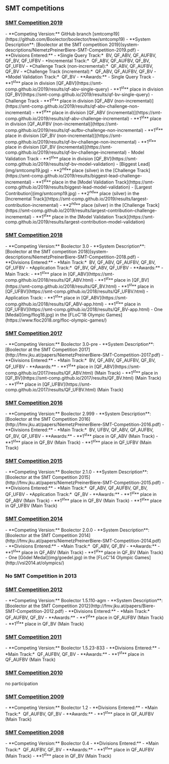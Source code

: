 ## SMT competitions

<h3>
  <a href="http://www.smt-comp.org/2019/" target="_blank">
    SMT Competition 2019
  </a>
</h3>
  - **Competing Version:** GitHub branch [smtcomp19](https://github.com/Boolector/boolector/tree/smtcomp19)
  - **System Description**:
      [Boolector at the SMT competition 2019](system-descriptions/NiemetzPreinerBiere-SMT-Competition-2019.pdf)
  - **Divisions Entered:**
    - *Single Query Track:*&nbsp; BV, QF_ABV, QF_AUFBV, QF_BV, QF_UFBV
    - *Incremental Track:*&nbsp; QF_ABV, QF_AUFBV, QF_BV, QF_UFBV
    - *Challenge Track (non-incremental):*&nbsp; QF_ABV, QF_AUFBV, QF_BV
    - *Challenge Track (incremental):*&nbsp; QF_ABV, QF_AUFBV, QF_BV
    - *Model Validation Track:*&nbsp; QF_BV
  - **Awards:**
    - Single Query Track
       - **1<sup>st</sup>** place in division [QF_ABV](https://smt-comp.github.io/2019/results/qf-abv-single-query) 
       - **1<sup>st</sup>** place in division [QF_BV](https://smt-comp.github.io/2019/results/qf-bv-single-query)
    - Challenge Track
       - **1<sup>st</sup>** place in division [QF_ABV (non-incremental)](https://smt-comp.github.io/2019/results/qf-abv-challenge-non-incremental)
       - **1<sup>st</sup>** place in division [QF_ABV (incremental)](https://smt-comp.github.io/2019/results/qf-abv-challenge-incremental)
       - **1<sup>st</sup>** place in division [QF_AUFBV (non-incremental)](https://smt-comp.github.io/2019/results/qf-aufbv-challenge-non-incremental)
       - **1<sup>st</sup>** place in division [QF_BV (non-incremental)](https://smt-comp.github.io/2019/results/qf-bv-challenge-non-incremental)
       - **1<sup>st</sup>** place in division [QF_BV (incremental)](https://smt-comp.github.io/2019/results/qf-bv-challenge-incremental)
    - Model Validation Track
       - **1<sup>st</sup>** place in division [QF_BV](https://smt-comp.github.io/2019/results/qf-bv-model-validation)
    - [Biggest Lead](img/smtcomp19.jpg)
       - **2<sup>nd</sup>** place (silver) in the [Challenge Track](https://smt-comp.github.io/2019/results/biggest-lead-challenge-incremental)
       - **1<sup>st</sup>** place in the [Model Validation Track](https://smt-comp.github.io/2019/results/biggest-lead-model-validation)
    - [Largest Contribution](img/smtcomp19.jpg)
       - **2<sup>nd</sup>** place (silver) in the [Incremental Track](https://smt-comp.github.io/2019/results/largest-contribution-incremental)
       - **2<sup>nd</sup>** place (silver) in the [Challenge Track](https://smt-comp.github.io/2019/results/largest-contribution-challenge-incremental)
       - **1<sup>st</sup>** place in the [Model Validation Track](https://smt-comp.github.io/2019/results/largest-contribution-model-validation)
<h3>
  <a href="http://www.smt-comp.org/2018/" target="_blank">
    SMT Competition 2018
  </a>
</h3>
  - **Competing Version:** Boolector 3.0
  - **System Description**:
      [Boolector at the SMT competition 2018](system-descriptions/NiemetzPreinerBiere-SMT-Competition-2018.pdf)
  - **Divisions Entered:**
    - *Main Track:*&nbsp; BV, QF_ABV, QF_AUFBV, QF_BV, QF_UFBV
    - *Application Track:*&nbsp; QF_BV, QF_ABV, QF_UFBV
  - **Awards:**
    - Main Track:
      - **1<sup>st</sup>** place in [QF_ABV](https://smt-comp.github.io/2018/results/QF_ABV.html)
      - **1<sup>st</sup>** place in [QF_BV](https://smt-comp.github.io/2018/results/QF_BV.html)
      - **1<sup>st</sup>** place in [QF_UFBV](https://smt-comp.github.io/2018/results/QF_UFBV.html)
    - Application Track:
      - **1<sup>st</sup>** place in [QF_ABV](https://smt-comp.github.io/2018/results/QF_ABV-app.html)
      - **1<sup>st</sup>** place in [QF_UFBV](https://smt-comp.github.io/2018/results/QF_BV-app.html)
    - One [Medal](img/flog18.jpg) in the [FLoC'18 Olympic Games](https://www.floc2018.org/floc-olympic-games/)

<h3>
  <a href="http://www.smt-comp.org/2017/" target="_blank">
    SMT Competition 2017
  </a>
</h3>
  - **Competing Version:** Boolector 3.0-pre
  - **System Description**:
      [Boolector at the SMT Competition 2017](http://fmv.jku.at/papers/NiemetzPreinerBiere-SMT-Competition-2017.pdf)
  - **Divisions Entered:**
    - *Main Track:*&nbsp; BV, QF_ABV, QF_AUFBV, QF_BV, QF_UFBV
  - **Awards:**
    - **1<sup>st</sup>** place in [QF_ABV](https://smt-comp.github.io/2017/results/QF_ABV.html) (Main Track)
    - **1<sup>st</sup>** place in [QF_BV](https://smt-comp.github.io/2017/results/QF_BV.html) (Main Track)
    - **1<sup>st</sup>** place in [QF_UFBV](https://smt-comp.github.io/2017/results/QF_UFBV.html) (Main Track)


<h3>
  <a href="http://smtcomp.sourceforge.net/2016/" target="_blank">
    SMT Competition 2016
  </a>
</h3>
  - **Competing Version:** Boolector 2.999
  - **System Description**:
      [Boolector at the SMT Competition 2016](http://fmv.jku.at/papers/NiemetzPreinerBiere-SMT-Competition-2016.pdf)
  - **Divisions Entered:**
    - *Main Track:*&nbsp; BV, UFBV, QF_ABV, QF_AUFBV, QF_BV, QF_UFBV
  - **Awards:**
    - **1<sup>st</sup>** place in QF_ABV (Main Track)
    - **1<sup>st</sup>** place in QF_BV (Main Track)
    - **1<sup>st</sup>** place in QF_UFBV (Main Track)

<h3>
  <a href="http://smtcomp.sourceforge.net/2015/" target="_blank">
    SMT Competition 2015
  </a>
</h3>
  - **Competing Version:** Boolector 2.1.0
  - **System Description**:
      [Boolector at the SMT Competition 2015](http://fmv.jku.at/papers/NiemetzPreinerBiere-SMT-Competition-2015.pdf)
  - **Divisions Entered:**
    - *Main Track:*&nbsp; QF_ABV, QF_AUFBV, QF_BV, QF_UFBV
    - *Application Track:*&nbsp; QF_BV
  - **Awards:**
    - **1<sup>st</sup>** place in QF_ABV (Main Track)
    - **1<sup>st</sup>** place in QF_BV (Main Track)
    - **1<sup>st</sup>** place in QF_UFBV (Main Track)

<h3>
  <a href="http://smtcomp.sourceforge.net/2014/" target="_blank">
    SMT Competition 2014
  </a>
</h3>
  - **Competing Version:** Boolector 2.0.0
  - **System Description**:
      [Boolector at the SMT Competition 2014](http://fmv.jku.at/papers/NiemetzPreinerBiere-SMT-Competition-2014.pdf)
  - **Divisions Entered:**
    - *Main Track:*&nbsp; QF_ABV, QF_BV
  - **Awards:**
    - **1<sup>st</sup>** place in QF_ABV (Main Track)
    - **1<sup>st</sup>** place in QF_BV (Main Track)
    - One [G&ouml;del Medal](img/goedel.jpg) in the [FLoC'14 Olympic Games](http://vsl2014.at/olympics/)

<h3>
    No SMT Competition in 2013
</h3>

<h3>
  <a href="http://smtcomp.sourceforge.net/2012/" target="_blank">
    SMT Competition 2012
  </a>
</h3>
  - **Competing Version:** Boolector 1.5.110-agm
  - **System Description**:
      [Boolector at the SMT Competition 2012](http://fmv.jku.at/papers/Biere-SMT-Competition-2012.pdf)
  - **Divisions Entered:**
    - *Main Track:*&nbsp; QF_AUFBV, QF_BV
  - **Awards:**
    - **1<sup>st</sup>** place in QF_AUFBV (Main Track)
    - **1<sup>st</sup>** place in QF_BV (Main Track)

<h3>
  <a href="http://smtcomp.sourceforge.net/2011/" target="_blank">
    SMT Competition 2011
  </a>
</h3>
  - **Competing Version:** Boolector 1.5.23-833
  - **Divisions Entered:**
    - *Main Track:*&nbsp; QF_AUFBV, QF_BV
  - **Awards:**
    - **1<sup>st</sup>** place in QF_AUFBV (Main Track)

<h3>
  <a href="http://smtcomp.sourceforge.net/2010/" target="_blank">
    SMT Competition 2010
  </a>
</h3>

no participation

<h3>
  <a href="http://smtcomp.sourceforge.net/2009/" target="_blank">
    SMT Competition 2009
  </a>
</h3>
  - **Competing Version:** Boolector 1.2
  - **Divisions Entered:**
    - *Main Track:*&nbsp; QF_AUFBV, QF_BV
  - **Awards:**
    - **1<sup>st</sup>** place in QF_AUFBV (Main Track)

<h3>
  <a href="http://smtcomp.sourceforge.net/2008/" target="_blank">
    SMT Competition 2008
  </a>
</h3>
  - **Competing Version:** Boolector 0.4
  - **Divisions Entered:**
    - *Main Track:*&nbsp; QF_AUFBV, QF_BV 
  - **Awards:**
    - **1<sup>st</sup>** place in QF_AUFBV (Main Track)
    - **1<sup>st</sup>** place in QF_BV (Main Track)


